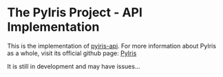 # The PyIris Project - API Implementation
This is the implementation of [pyiris-api](https://github.com/Anirudha152/pyiris-api "PyIris API"). For more information about PyIris as a whole, visit its official github page: [PyIris](https://github.com/angus-y/PyIris-backdoor "PyIris")

It is still in development and may have issues...

